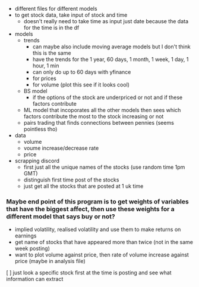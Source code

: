 - different files for different models
- to get stock data, take input of stock and time
    - doesn't really need to take time as input just date because the data for the time is in the df
- models
    - trends
        - can maybe also include moving average models but I don't think this is the same
        - have the trends for the 1 year, 60 days, 1 month, 1 week, 1 day, 1 hour, 1 min
        - can only do up to 60 days with yfinance
        - for prices
        - for volume (plot this see if it looks cool)
    - BS model
        - if the options of the stock are underpriced or not and if these factors contribute 
    - ML model that incoporates all the other models then sees which factors contribute the most to the stock increasing or not
    - pairs trading that finds connections between pennies (seems pointless tho)
- data
    - volume 
    - voume increase/decrease rate
    - price
- scrapping discord
    - first just all the unique names of the stocks (use random time 1pm GMT)
    - distinguish first time post of the stocks
    - just get all the stocks that are posted at 1 uk time
### Maybe end point of this program is to get weights of variables that have the biggest affect, then use these weights for a different model that says buy or not?

- implied volatility, realised volatility and use them to make returns on earnings
- get name of stocks that have appeared more than twice (not in the same week posting)
- want to plot volume against price, then rate of volume increase against price (maybe in analysis file)

[ ] just look a specific stock first at the time is posting and see what information can extract